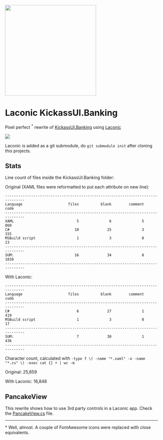 <img src="https://www.thewissen.io/wp-content/uploads/xamuijuly-1.png" width="300px" />

# Laconic KickassUI.Banking

Pixel perfect <sup>*</sup> rewrite of [KickassUI.Banking](https://github.com/sthewissen/KickassUI.Banking) 
using [Laconic](https://github.com/shirshov/laconic)

<img src="https://github.com/sthewissen/KickassUI.Banking/blob/master/combined.jpg" />

Laconic is added as a git submodule, do `git submodule init` after cloning this projects.

## Stats

Line count of files inside the KickassUI.Banking folder:    

Original (XAML files were reformatted to put each attribute on new line):

```
-------------------------------------------------------------------------------
Language                     files          blank        comment           code
-------------------------------------------------------------------------------
XAML                             5              6              5            860
C#                              10             25              3            155
MSBuild script                   1              3              0             23
-------------------------------------------------------------------------------
SUM:                            16             34              8           1038
-------------------------------------------------------------------------------
```

With Laconic:
```
-------------------------------------------------------------------------------
Language                     files          blank        comment           code
-------------------------------------------------------------------------------
C#                               6             27              1            419
MSBuild script                   1              3              0             17
-------------------------------------------------------------------------------
SUM:                             7             30              1            436
-------------------------------------------------------------------------------
```

Character count, calculated with  `-type f \( -name "*.xaml" -o -name "*.cs" \) -exec cat {} + | wc -m`

Original: 25,859

With Laconic: 16,848

## PancakeView
This rewrite shows how to use 3rd party controls in a Laconic app. 
Check the [PancakeView.cs](https://github.com/shirshov/KickassUI.Banking/blob/laconic/KickassUI.Banking/PancakeView.cs) file.

----
\*  Well, almost. A couple of FontAwesome icons were replaced with close equivalents.
